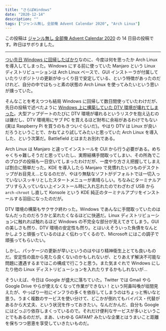 ```yaml
---
title: "さらばWindows"
date: "2020-12-14"
description: ""
tags: ["ジャンル無し 全部俺 Advent Calendar 2020", "Arch Linux"]
---
```


この投稿は [ジャンル無し 全部俺 Advent Calendar 2020](https://adventar.org/calendars/5495) の 14 日目の投稿です。昨日はサボりました。

---

[つい先日 Windows に回帰したばかり](../2020-12-02/)なのに、今度は何を思ったか Arch Linux を導入してしまった。Windows にする前に使っていた Manjaro という Linux ディストリビューションは Arch Linux ベースで、GUI インストーラが付属していたりリポジトリの更新がゆっくり目で安定している、という特徴があったのだけれど、自分の中ではもっと素の状態の Arch Linux を使ってみたいという思いが燻っていた。

そんなことを考えつつも結局 Windows に回帰して数日間使っていたわけだが、先日の投稿で述べたように [Windows 上に構築していた DTV 環境が壊れてしまった](../2020-12-12)。大型アップデートのたびに DTV 環境が壊れるというリスクを抱え込むのは嫌だし、DTV 環境用にサブ PC を買えるほど財布に余裕があるわけでもない(実は Raspberry Pi を買うのもきついぐらいだ)。やはり DTV は Linux が良いだろうということで、かねてより試してみたいと思っていた Arch Linux を導入した、という次第だ。Battlefield とはまたお別れである。

Arch Linux は Manjaro と違ってインストールを CUI から行う必要がある。めちゃくちゃ難しそうだと思っていたし、実際結構手間取ってしまい、その所為でこのブログの投稿も一日空いてしまったわけだが、一度やり方さえ把握してしまえば割合に簡単だった。KDE を導入したら Manjaro で見慣れたいつものデスクトップがお目見え...となるのだが、やはり無駄なソフトがデフォルトでは一切入っていないスッキリとしたスタートメニューが素晴らしい。ちなみにターミナルアプリすら入っていない上インストール時に入れ忘れたのでわざわざ USB から `arch-chroot` し直して Konsole という KDE 純正のターミナルアプリをインストールする羽目になったのだが。

DTV 環境の構築もサクサク終わった。Windows であんなに手間取っていたのはなんだったのだろうかと呆れたくなるほどに快適だ。Linux ディストリビューションに触れれば触れるほど Windows の不完全な部分が見えてきてしまう。GUIの美しさも然り、DTV 環境の安定性も然り。とはいえそういった負債をなんとかしようと頑張っているのはよく伝わってくるので、Microsoft にはこの調子で頑張ってもらいたい。

しかし、パッケージの更新が早いというのはやはり精神衛生上とても良いものだ。安定性の面から見たら良くないのかもしれないが、とりあえず解決不可能な問題に遭遇するまではこの構成で行こうと思う。また気まぐれで Windows にしたり他の Linux ディストリビューションを入れたりするかもしれないが...

そういえば、今日は Google が盛大に落ちていた。Twitter では Gmail やら Google Drive やらが使えなくなって作業ができない！という阿鼻叫喚が垣間見えたが、やっぱり一社にインフラの多くを依存してしまうのはちょっと怖いなと思う。うまく複数のサービスを使い分けて、どこかが倒れてもバイパス・代替があるから大丈夫、という状況を作っておきたい。なんだかんだ、自分も Google にはどっぷり依存しまくっているので。それだけ便利なサービスが多いということでもあるのだが。まあ、いわゆる GAFAM? みたいな企業とはうまいこと距離を保ちつつ恩恵を享受していきたいものだ。
